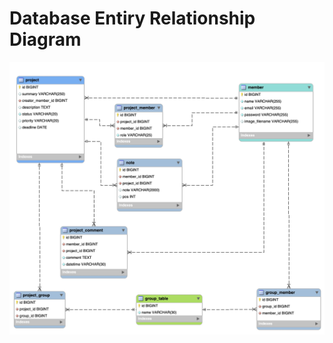 # Database Entiry Relationship Diagram
![image](https://github.com/shaurair/project-notes/blob/develop/ReadMeImages/ErdColorCut.jpg)
